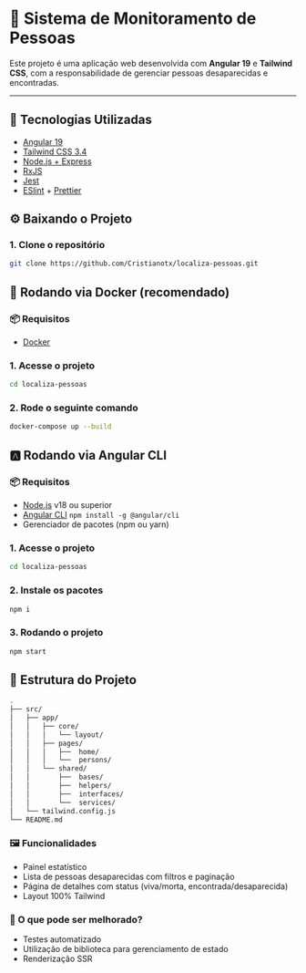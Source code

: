 # 🧭 Sistema de Monitoramento de Pessoas

Este projeto é uma aplicação web desenvolvida com **Angular 19** e **Tailwind CSS**, com a responsabilidade de gerenciar pessoas desaparecidas e encontradas.

---

## 🚀 Tecnologias Utilizadas

- [Angular 19](https://angular.io/)
- [Tailwind CSS 3.4](https://tailwindcss.com/)
- [Node.js + Express](https://expressjs.com/)
- [RxJS](https://rxjs.dev/)
- [Jest](https://jestjs.io/pt-BR/)
- [ESlint](https://jestjs.io/pt-BR/) +  [Prettier](https://jestjs.io/pt-BR/)


## ⚙️ Baixando o Projeto

### 1. Clone o repositório

```bash
git clone https://github.com/Cristianotx/localiza-pessoas.git
```

## 🐳 Rodando via Docker (recomendado)

### 📦 Requisitos

- [Docker](https://docs.docker.com/desktop/setup/install/)

### 1. Acesse o projeto
```bash
cd localiza-pessoas
```

### 2. Rode o seguinte comando
```bash
docker-compose up --build
```

## 🅰️ Rodando via Angular CLI

### 📦 Requisitos

- [Node.js](https://nodejs.org/) v18 ou superior
- [Angular CLI](https://angular.io/cli) `npm install -g @angular/cli`
- Gerenciador de pacotes (npm ou yarn)

### 1. Acesse o projeto
```bash
cd localiza-pessoas
```

### 2. Instale os pacotes
```bash
npm i
```
### 3. Rodando o projeto
```bash
npm start
```
## 🧱 Estrutura do Projeto
```bash
.
├── src/
│   ├── app/
│   │   ├── core/   
│   │   │   └── layout/   
│   │   ├── pages/ 
│   │   │   ├──  home/
│   │   │   └──  persons/
│   │   └── shared/  
│   │       ├──  bases/
│   │       ├──  helpers/
│   │       ├──  interfaces/
│   │       └──  services/
│   └── tailwind.config.js
└── README.md
```

### 🖼️ Funcionalidades
* Painel estatístico
* Lista de pessoas desaparecidas com filtros e paginação
* Página de detalhes com status (viva/morta, encontrada/desaparecida)
* Layout 100% Tailwind

### 🔄 O que pode ser melhorado?
* Testes automatizado
* Utilização de biblioteca para gerenciamento de estado
* Renderização SSR